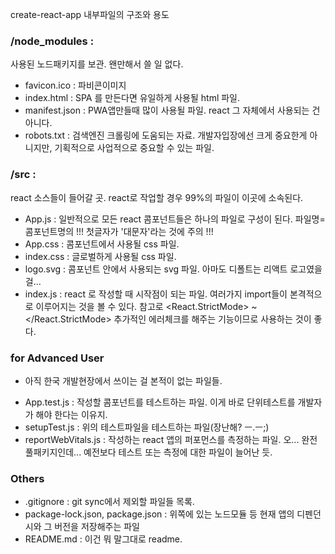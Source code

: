 create-react-app 내부파일의 구조와 용도

### /node_modules : 
사용된 노드패키지를 보관. 왠만해서 쓸 일 없다.
- favicon.ico : 파비콘이미지
- index.html : SPA 를 만든다면 유일하게 사용될 html 파일.
- manifest.json : PWA앱만들때 많이 사용될 파일. react 그 자체에서 사용되는 건 아니다.
- robots.txt : 검색엔진 크롤링에 도움되는 자료. 개발자입장에선 크게 중요한게 아니지만, 기획적으로 사업적으로 중요할 수 있는 파일.

### /src : 
react 소스들이 들어갈 곳. react로 작업할 경우 99%의 파일이 이곳에 소속된다. 

- App.js : 일반적으로 모든 react 콤포넌트들은 하나의 파일로 구성이 된다. 파일명=콤포넌트명의 !!! 첫글자가 '대문자'라는 것에 주의 !!!
- App.css : 콤포넌트에서 사용될 css 파일.
- index.css : 글로벌하게 사용될 css 파일.
- logo.svg : 콤포넌트 안에서 사용되는 svg 파일. 아마도 디폴트는 리액트 로고였을 걸...
- index.js : react 로 작성할 때 시작점이 되는 파일. 여러가지 import들이 본격적으로 이루어지는 것을 볼 수 있다. 참고로 <React.StrictMode> ~ </React.StrictMode> 추가적인 에러체크를 해주는 기능이므로 사용하는 것이 좋다.
 
### for Advanced User
* 아직 한국 개발현장에서 쓰이는 걸 본적이 없는 파일들.
- App.test.js : 작성할 콤포넌트를 테스트하는 파일. 이게 바로 단위테스트를 개발자가 해야 한다는 이유지.
- setupTest.js : 위의 테스트파일을 테스트하는 파일(장난해? ㅡ.ㅡ;)
- reportWebVitals.js : 작성하는 react 앱의 퍼포먼스를 측정하는 파일. 오... 완전 풀패키지인데... 예전보다 테스트 또는 측정에 대한 파일이 늘어난 듯.
	
### Others
- .gitignore : git sync에서 제외할 파일들 목록.
- package-lock.json, package.json : 위쪽에 있는 노드모듈 등 현재 앱의 디펜던시와 그 버전을 저장해주는 파일
- README.md : 이건 뭐 말그대로 readme.

